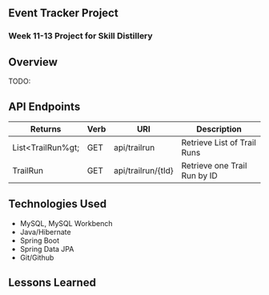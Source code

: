 ## Event Tracker Project

### Week 11-13 Project for Skill Distillery

## Overview

TODO:

## API Endpoints

|Returns   | Verb        | URI    | Description |
|----------|-------------|--------|-------------|
| List&lt;TrailRun%gt; | GET  | api/trailrun | Retrieve List of Trail Runs |
| TrailRun | GET | api/trailrun/{tId} | Retrieve one Trail Run by ID |

## Technologies Used
* MySQL, MySQL Workbench
* Java/Hibernate
* Spring Boot
* Spring Data JPA
* Git/Github


## Lessons Learned

